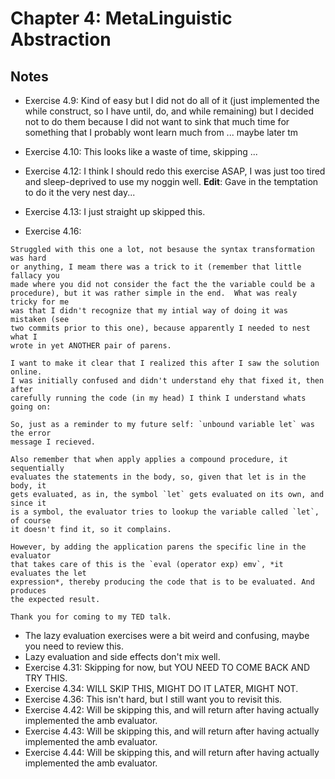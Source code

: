 # Chapter 4: MetaLinguistic Abstraction #

## Notes ##

- Exercise 4.9: Kind of easy but I did not do all of it (just implemented the while construct, so I have until, do, and while remaining) but I decided not to do them because I did not want to sink that much time for something that I probably wont learn much from ... maybe later tm
- Exercise 4.10: This looks like a waste of time, skipping ...
- Exercise 4.12: I think I should redo this exercise ASAP, I was just too tired and sleep-deprived to use my noggin well.
    **Edit**: Gave in the temptation to do it the very nest day...
- Exercise 4.13: I just straight up skipped this.

- Exercise 4.16:
```
Struggled with this one a lot, not besause the syntax transformation was hard
or anything, I meam there was a trick to it (remember that little fallacy you
made where you did not consider the fact the the variable could be a
procedure), but it was rather simple in the end.  What was realy tricky for me
was that I didn't recognize that my intial way of doing it was mistaken (see
two commits prior to this one), because apparently I needed to nest what I
wrote in yet ANOTHER pair of parens.

I want to make it clear that I realized this after I saw the solution online.
I was initially confused and didn't understand ehy that fixed it, then after
carefully running the code (in my head) I think I understand whats going on:

So, just as a reminder to my future self: `unbound variable let` was the error
message I recieved.

Also remember that when apply applies a compound procedure, it sequentially
evaluates the statements in the body, so, given that let is in the body, it
gets evaluated, as in, the symbol `let` gets evaluated on its own, and since it
is a symbol, the evaluator tries to lookup the variable called `let`, of course
it doesn't find it, so it complains.

However, by adding the application parens the specific line in the evaluator
that takes care of this is the `eval (operator exp) emv`, *it evaluates the let
expression*, thereby producing the code that is to be evaluated. And produces
the expected result.

Thank you for coming to my TED talk.  
```

- The lazy evaluation exercises were a bit weird and confusing, maybe you need
  to review this.
- Lazy evaluation and side effects don't mix well.
- Exercise 4.31: Skipping for now, but YOU NEED TO COME BACK AND TRY THIS.
- Exercise 4.34: WILL SKIP THIS, MIGHT DO IT LATER, MIGHT NOT.
- Exercise 4.36: This isn't hard, but I still want you to revisit this.
- Exercise 4.42: Will be skipping this, and will return after having actually implemented the amb evaluator.
- Exercise 4.43: Will be skipping this, and will return after having actually implemented the amb evaluator.
- Exercise 4.44: Will be skipping this, and will return after having actually implemented the amb evaluator.
